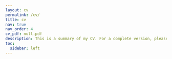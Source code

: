 ```yaml
---
layout: cv
permalink: /cv/
title: cv
nav: true
nav_order: 4
cv_pdf: null.pdf
description: This is a summary of my CV. For a complete version, please download the PDF.
toc:
  sidebar: left
---
```

